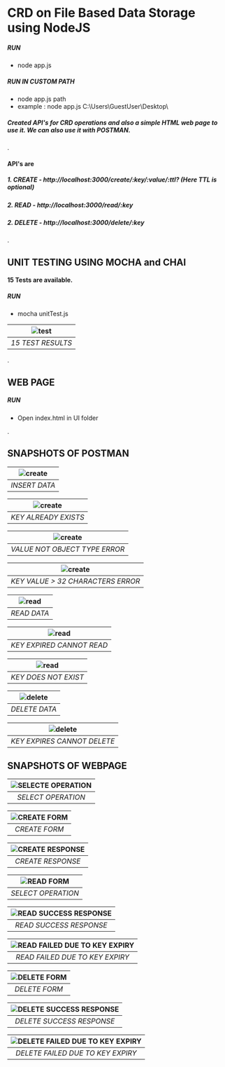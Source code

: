 # CRD on File Based Data Storage using NodeJS
##### RUN
* node app.js
##### RUN IN CUSTOM PATH
* node app.js path
* example : node app.js C:\Users\GuestUser\Desktop\
##### Created API's for CRD operations and also a simple HTML web page to use it. We can also use it with POSTMAN.
.
#### API's are 
##### 1. CREATE - http://localhost:3000/create/:key/:value/:ttl?  (Here TTL is optional)
##### 2. READ - http://localhost:3000/read/:key
##### 2. DELETE - http://localhost:3000/delete/:key
.
## UNIT TESTING USING MOCHA and CHAI 
#### 15 Tests are available.
##### RUN
* mocha unitTest.js

| ![test](ScreenShots/testing.PNG) |
|:--:| 
| *15 TEST RESULTS* |

.
## WEB PAGE
##### RUN
* Open index.html in UI folder

.
## SNAPSHOTS OF POSTMAN
| ![create](ScreenShots/create2.PNG) |
|:--:| 
| *INSERT DATA* |

| ![create](ScreenShots/create1.PNG) |
|:--:| 
| *KEY ALREADY EXISTS* |

| ![create](ScreenShots/create4.PNG) |
|:--:| 
| *VALUE NOT OBJECT TYPE ERROR* |

| ![create](ScreenShots/create5.PNG) |
|:--:| 
| *KEY VALUE > 32 CHARACTERS ERROR* |

| ![read](ScreenShots/read2.PNG) |
|:--:| 
| *READ DATA* |

| ![read](ScreenShots/read1.PNG) |
|:--:| 
| *KEY EXPIRED CANNOT READ* |

| ![read](ScreenShots/read3.PNG) |
|:--:| 
| *KEY DOES NOT EXIST* |

| ![delete](ScreenShots/delete2.PNG) |
|:--:| 
| *DELETE DATA* |

| ![delete](ScreenShots/delete1.PNG) |
|:--:| 
| *KEY EXPIRES CANNOT DELETE* |

## SNAPSHOTS OF WEBPAGE

| ![SELECTE OPERATION](ScreenShots/indexPage.PNG "SELECT OPERATION") |
|:--:| 
| *SELECT OPERATION* |

| ![CREATE FORM](ScreenShots/createPage1.PNG "CREATE FORM") |
|:--:| 
| *CREATE FORM* |

| ![CREATE RESPONSE](ScreenShots/createPage2.PNG "CREATE RESPONSE") |
|:--:| 
| *CREATE RESPONSE* |

| ![READ FORM](ScreenShots/readPage1.PNG "READ FORM") |
|:--:| 
| *SELECT OPERATION* |

| ![READ SUCCESS RESPONSE](ScreenShots/readPage2.PNG "READ SUCCESS RESPONSE") |
|:--:| 
| *READ SUCCESS RESPONSE* |

| ![READ FAILED DUE TO KEY EXPIRY](ScreenShots/readPage3.PNG "READ FAILED DUE TO KEY EXPIRY") |
|:--:| 
| *READ FAILED DUE TO KEY EXPIRY* |

| ![DELETE FORM](ScreenShots/deletePage1.PNG "DELETE FORM") |
|:--:| 
| *DELETE FORM* |

| ![DELETE SUCCESS RESPONSE](ScreenShots/deletePage2.PNG "DELETE SUCCESS RESPONSE") |
|:--:| 
| *DELETE SUCCESS RESPONSE* |

| ![DELETE FAILED DUE TO KEY EXPIRY](ScreenShots/deletePage3.PNG "DELETE FAILED DUE TO KEY EXPIRY") |
|:--:| 
| *DELETE FAILED DUE TO KEY EXPIRY* |